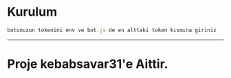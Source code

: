 # Kurulum
```js 
botunuzun tokenini env ve bot.js de en alttaki token kısmına giriniz
```

-----------------------------------------------------
# Proje kebabsavar31'e Aittir.
